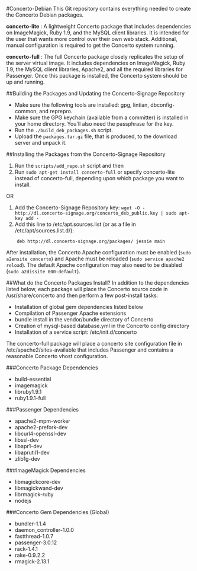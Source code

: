 #Concerto-Debian
This Git repository contains everything needed to create the Concerto Debian packages.

**concerto-lite**
: A lightweight Concerto package that includes dependencies on ImageMagick, Ruby 1.9, and the MySQL client libraries.  It is intended for the user that wants  more control over their own web stack.  Additional, manual configuration is required to get the Concerto system running.

**concerto-full**
: The full Concerto package closely replicates the setup of the server virtual image. It includes dependencies on ImageMagick, Ruby 1.9, the MySQL client libraries, Apache2, and all the required libraries for Passenger. Once this package is installed, the Concerto system should be up and running.

##Building the Packages and Updating the Concerto-Signage Repository
* Make sure the following tools are installed: gpg, lintian, dbconfig-common, and reprepro.
* Make sure the GPG keychain (available from a committer) is installed in your home directory.  You'll also need the passphrase for the key.
* Run the `./build_deb_packages.sh` script.
* Upload the `packages.tar.gz` file, that is produced, to the download server and unpack it.

##Installing the Packages from the Concerto-Signage Repository
1. Run the `scripts/add_repo.sh` script and then 
2. Run `sudo apt-get install concerto-full` or specify concerto-lite instead of concerto-full, depending upon which package you want to install.

OR  

1. Add the Concerto-Signage Repository key: `wget -O - http://dl.concerto-signage.org/concerto_deb_public.key | sudo apt-key add -`
2. Add this line to /etc/apt.sources.list (or as a file in /etc/apt/sources.list.d/):
```
    deb http://dl.concerto-signage.org/packages/ jessie main
```

After installation, the Concerto Apache configuration must be enabled (`sudo a2ensite concerto`) and Apache must be reloaded (`sudo service apache2 reload`). The default Apache configuration may also need to be disabled (`sudo a2dissite 000-default`).

##What do the Concerto Packages Install?
In addition to the dependencies listed below, each package will place the Concerto source code in /usr/share/concerto and then perform a few post-install tasks:
* Installation of global gem dependencies listed below
* Compilation of Passenger Apache extensions
* bundle install in the vendor/bundle directory of Concerto
* Creation of mysql-based database.yml in the Concerto config directory
* Installation of a service script: /etc/init.d/concerto

The concerto-full package will place a concerto site configuration file in /etc/apache2/sites-available that includes Passenger and contains a reasonable Concerto vhost configuration.

###Concerto Package Dependencies
* build-essential
* imagemagick
* libruby1.9.1
* ruby1.9.1-full

###Passenger Dependencies
* apache2-mpm-worker
* apache2-prefork-dev
* libcurl4-openssl-dev
* libssl-dev 
* libapr1-dev
* libaprutil1-dev
* zlib1g-dev

###ImageMagick Dependencies
* libmagickcore-dev
* libmagickwand-dev
* librmagick-ruby
* nodejs

###Concerto Gem Dependencies (Global)
* bundler-1.1.4
* daemon_controller-1.0.0
* fastthread-1.0.7
* passenger-3.0.12
* rack-1.4.1
* rake-0.9.2.2
* rmagick-2.13.1
